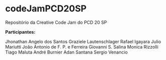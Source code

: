 # codeJamPCD20SP
Repositório da Creative Code Jam do PCD 20 SP

**Participantes:**

Jhonathan Angelo dos Santos
Graziele Lautenschlager
Rafael Igayara
Julio Mariutti
João Antonio de F. P. e Ferreira
Giovanni S. Salina
Monica Rizzolli
Tiago Maluta
André Burnier
Adan Santana
Sergio Venancio
